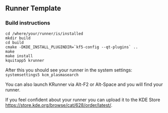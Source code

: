 Runner Template
----------------------

### Build instructions

```
cd /where/your/runner/is/installed
mkdir build
cd build
cmake -DKDE_INSTALL_PLUGINDIR=`kf5-config --qt-plugins` ..
make
make install
kquitapp5 krunner
```

After this you should see your runner in the system settings:  
`systemsettings5 kcm_plasmasearch`

You can also launch KRunner via Alt-F2 or Alt-Space and you will find your runner.

If you feel confident about your runner you can upload it to the KDE Store
https://store.kde.org/browse/cat/628/order/latest/.
